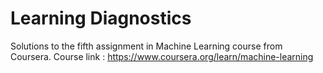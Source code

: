 # Learning Diagnostics
Solutions to the fifth assignment in Machine Learning course from Coursera.
Course link : https://www.coursera.org/learn/machine-learning